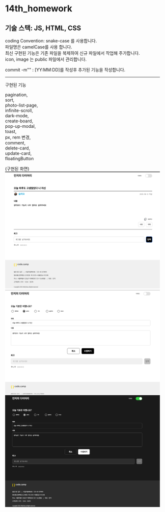 # 14th_homework


기술 스택: JS, HTML, CSS
---
coding Convention: snake-case 를 사용합니다. <br/>
파일명은 camelCase를 사용 합니다. <br/>
최신 구현된 기능은 기존 파일을 복제하여 신규 파일에서 작업해 주가합니다. <br/>
icon, image 는 public 파일에서 관리합니다. <br/>

commit -m"" : [YY:MM:DD]를 작성후 추가된 기능을 작성합니다.<br/>

---

구현된 기능<br/>

pagination, <br/>
sort, <br/>
photo-list-page, <br/>
infinite-scroll, <br/>
dark-mode, <br/>
create-board, <br/>
pop-up-modal, <br/>
toast, <br/>
px, rem 변경, <br/>
comment, <br/>
delete-card, <br/>
update-card, <br/>
floatingButton <br/>

(구현된 화면) <br/>
<img src="./cardPage(1).png">
<img src="./cardPage(2).png">
<img src="./cardPage(3).png">
